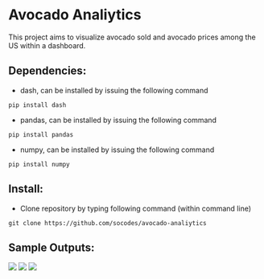 # Avocado Analiytics

This project aims to visualize avocado sold and avocado prices among the US within a dashboard.

## Dependencies:
- dash, can be installed by issuing the following command 
```
pip install dash
```

- pandas, can be installed by issuing the following command 

```
pip install pandas
```
- numpy, can be installed by issuing the following command 
```
pip install numpy
```

## Install:

- Clone repository by typing following command (within command line)
```
git clone https://github.com/socodes/avocado-analiytics
```
## Sample Outputs:
![](https://raw.githubusercontent.com/socodes/avocado-analiytics/main/1.png)
![](https://raw.githubusercontent.com/socodes/avocado-analiytics/main/2.png)
![](https://raw.githubusercontent.com/socodes/avocado-analiytics/main/3.png)